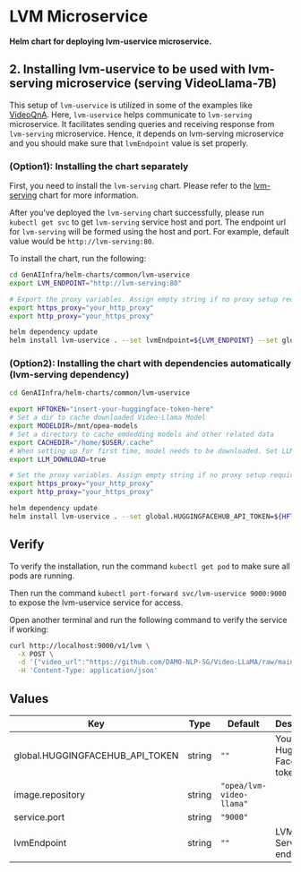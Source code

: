 # LVM Microservice

**Helm chart for deploying lvm-uservice microservice.**

## 2. Installing lvm-uservice to be used with lvm-serving microservice (serving VideoLlama-7B)

This setup of `lvm-uservice` is utilized in some of the examples like [VideoQnA](https://github.com/opea-project/GenAIExamples/tree/main/VideoQnA). Here, `lvm-uservice` helps communicate to `lvm-serving` microservice. It facilitates sending queries and receiving response from `lvm-serving` microservice. Hence, it depends on lvm-serving microservice and you should make sure that `lvmEndpoint` value is set properly.

### (Option1): Installing the chart separately

First, you need to install the `lvm-serving` chart. Please refer to the [lvm-serving](../lvm-serving) chart for more information.

After you've deployed the `lvm-serving` chart successfully, please run `kubectl get svc` to get `lvm-serving` service host and port. The endpoint url for `lvm-serving` will be formed using the host and port. For example, default value would be `http://lvm-serving:80`.

To install the chart, run the following:

```bash
cd GenAIInfra/helm-charts/common/lvm-uservice
export LVM_ENDPOINT="http://lvm-serving:80"

# Export the proxy variables. Assign empty string if no proxy setup required.
export https_proxy="your_http_proxy"
export http_proxy="your_https_proxy"

helm dependency update
helm install lvm-uservice . --set lvmEndpoint=${LVM_ENDPOINT} --set global.https_proxy=${https_proxy} --set global.http_proxy=${http_proxy} --wait
```

### (Option2): Installing the chart with dependencies automatically (lvm-serving dependency)

```bash
cd GenAIInfra/helm-charts/common/lvm-uservice

export HFTOKEN="insert-your-huggingface-token-here"
# Set a dir to cache downloaded Video-Llama Model
export MODELDIR=/mnt/opea-models
# Set a directory to cache emdedding models and other related data
export CACHEDIR="/home/$USER/.cache"
# When setting up for first time, model needs to be downloaded. Set LLM_DOWNLOAD flag to true to download models. Please note, when redeploying we should set this value to false, otherwise model download will restart.
export LLM_DOWNLOAD=true

# Set the proxy variables. Assign empty string if no proxy setup required.
export https_proxy="your_http_proxy"
export http_proxy="your_https_proxy"

helm dependency update
helm install lvm-uservice . --set global.HUGGINGFACEHUB_API_TOKEN=${HFTOKEN} --set lvm-serving.enabled=true --set lvm-serving.llmDownload=${LLM_DOWNLOAD} --set global.modelUseHostPath=${MODELDIR} --set global.cacheUseHostPath=${CACHEDIR} --set global.https_proxy=${https_proxy} --set global.http_proxy=${http_proxy} --wait
```

## Verify

To verify the installation, run the command `kubectl get pod` to make sure all pods are running.

Then run the command `kubectl port-forward svc/lvm-uservice 9000:9000` to expose the lvm-uservice service for access.

Open another terminal and run the following command to verify the service if working:

```bash
curl http://localhost:9000/v1/lvm \
  -X POST \
  -d '{"video_url":"https://github.com/DAMO-NLP-SG/Video-LLaMA/raw/main/examples/silence_girl.mp4","chunk_start": 0,"chunk_duration": 7,"prompt":"What is the person doing?","max_new_tokens": 50}' \
  -H 'Content-Type: application/json'
```

## Values

| Key                             | Type   | Default                  | Description                     |
| ------------------------------- | ------ | ------------------------ | ------------------------------- |
| global.HUGGINGFACEHUB_API_TOKEN | string | `""`                     | Your own Hugging Face API token |
| image.repository                | string | `"opea/lvm-video-llama"` |                                 |
| service.port                    | string | `"9000"`                 |                                 |
| lvmEndpoint                     | string | `""`                     | LVM Serving endpoint            |
